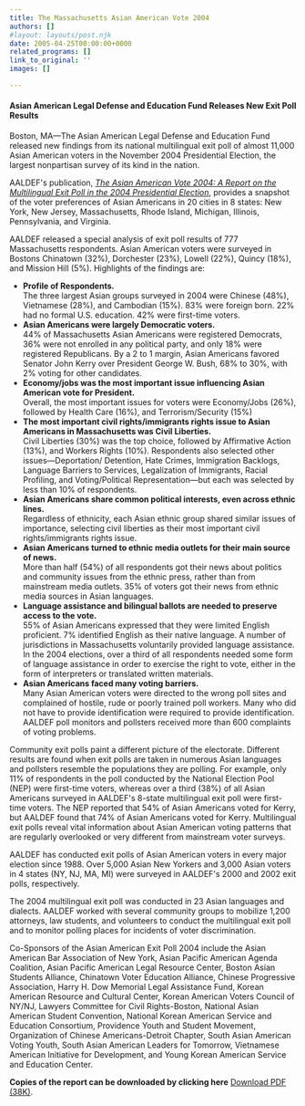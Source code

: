 ```yaml
---
title: The Massachusetts Asian American Vote 2004
authors: []
#layout: layouts/post.njk
date: 2005-04-25T00:00:00+0000
related_programs: []
link_to_original: ''
images: []

---
```

#### Asian American Legal Defense and Education Fund Releases New Exit Poll Results

Boston, MA—The Asian American Legal Defense and Education Fund released new findings from its national multilingual exit poll of almost 11,000 Asian American voters in the November 2004 Presidential Election, the largest nonpartisan survey of its kind in the nation.

AALDEF's publication, [_The Asian American Vote 2004: A Report on the Multilingual Exit Poll in the 2004 Presidential Election_](https://aaldef.netlify.com/uploads/pdf/AALDEF-Exit-Poll-2004.pdf), provides a snapshot of the voter preferences of Asian Americans in 20 cities in 8 states: New York, New Jersey, Massachusetts, Rhode Island, Michigan, Illinois, Pennsylvania, and Virginia.

AALDEF released a special analysis of exit poll results of 777 Massachusetts respondents. Asian American voters were surveyed in Bostons Chinatown (32%), Dorchester (23%), Lowell (22%), Quincy (18%), and Mission Hill (5%). Highlights of the findings are:

* **Profile of Respondents.**  
  The three largest Asian groups surveyed in 2004 were Chinese (48%), Vietnamese (28%), and Cambodian (15%). 83% were foreign born. 22% had no formal U.S. education. 42% were first-time voters.
* **Asian Americans were largely Democratic voters.**  
  44% of Massachusetts Asian Americans were registered Democrats, 36% were not enrolled in any political party, and only 18% were registered Republicans. By a 2 to 1 margin, Asian Americans favored Senator John Kerry over President George W. Bush, 68% to 30%, with 2% voting for other candidates.
* **Economy/jobs was the most important issue influencing Asian American vote for President.**  
  Overall, the most important issues for voters were Economy/Jobs (26%), followed by Health Care (16%), and Terrorism/Security (15%)
* **The most important civil rights/immigrants rights issue to Asian Americans in Massachusetts was Civil Liberties.**  
  Civil Liberties (30%) was the top choice, followed by Affirmative Action (13%), and Workers Rights (10%). Respondents also selected other issues—Deportation/ Detention, Hate Crimes, Immigration Backlogs, Language Barriers to Services, Legalization of Immigrants, Racial Profiling, and Voting/Political Representation—but each was selected by less than 10% of respondents.
* **Asian Americans share common political interests, even across ethnic lines.**  
  Regardless of ethnicity, each Asian ethnic group shared similar issues of importance, selecting civil liberties as their most important civil rights/immigrants rights issue.
* **Asian Americans turned to ethnic media outlets for their main source of news.**  
  More than half (54%) of all respondents got their news about politics and community issues from the ethnic press, rather than from mainstream media outlets. 35% of voters got their news from ethnic media sources in Asian languages.
* **Language assistance and bilingual ballots are needed to preserve access to the vote.**  
  55% of Asian Americans expressed that they were limited English proficient. 7% identified English as their native language. A number of jurisdictions in Massachusetts voluntarily provided language assistance. In the 2004 elections, over a third of all respondents needed some form of language assistance in order to exercise the right to vote, either in the form of interpreters or translated written materials.
* **Asian Americans faced many voting barriers.**  
  Many Asian American voters were directed to the wrong poll sites and complained of hostile, rude or poorly trained poll workers. Many who did not have to provide identification were required to provide identification. AALDEF poll monitors and pollsters received more than 600 complaints of voting problems.

Community exit polls paint a different picture of the electorate. Different results are found when exit polls are taken in numerous Asian languages and pollsters resemble the populations they are polling. For example, only 11% of respondents in the poll conducted by the National Election Pool (NEP) were first-time voters, whereas over a third (38%) of all Asian Americans surveyed in AALDEF's 8-state multilingual exit poll were first-time voters. The NEP reported that 54% of Asian Americans voted for Kerry, but AALDEF found that 74% of Asian Americans voted for Kerry. Multilingual exit polls reveal vital information about Asian American voting patterns that are regularly overlooked or very different from mainstream voter surveys.

AALDEF has conducted exit polls of Asian American voters in every major election since 1988. Over 5,000 Asian New Yorkers and 3,000 Asian voters in 4 states (NY, NJ, MA, MI) were surveyed in AALDEF's 2000 and 2002 exit polls, respectively.

The 2004 multilingual exit poll was conducted in 23 Asian languages and dialects. AALDEF worked with several community groups to mobilize 1,200 attorneys, law students, and volunteers to conduct the multilingual exit poll and to monitor polling places for incidents of voter discrimination.

Co-Sponsors of the Asian American Exit Poll 2004 include the Asian American Bar Association of New York, Asian Pacific American Agenda Coalition, Asian Pacific American Legal Resource Center, Boston Asian Students Alliance, Chinatown Voter Education Alliance, Chinese Progressive Association, Harry H. Dow Memorial Legal Assistance Fund, Korean American Resource and Cultural Center, Korean American Voters Council of NY/NJ, Lawyers Committee for Civil Rights-Boston, National Asian American Student Convention, National Korean American Service and Education Consortium, Providence Youth and Student Movement, Organization of Chinese Americans-Detroit Chapter, South Asian American Voting Youth, South Asian American Leaders for Tomorrow, Vietnamese American Initiative for Development, and Young Korean American Service and Education Center.

**Copies of the report can be downloaded by clicking here** [Download PDF (38K)](https://aaldef.netlify.com/uploads/pdf/AALDEF-Exit-Poll-2004.pdf).